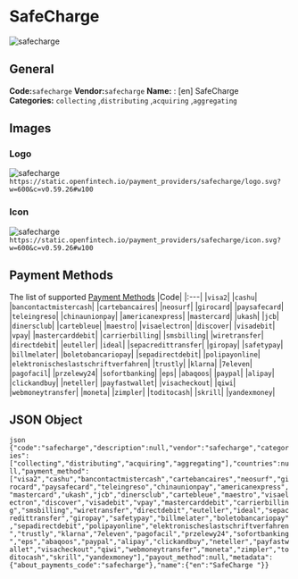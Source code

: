 # SafeCharge  
![safecharge](https://static.openfintech.io/payment_providers/safecharge/logo.svg?w=600&c=v0.59.26#w100) 
## General 
**Code:**`safecharge` 
**Vendor:**`safecharge` 
**Name:** 
:	[en] SafeCharge  
**Categories:** 
`collecting` ,`distributing` ,`acquiring` ,`aggregating` 
## Images 
### Logo 
![safecharge](https://static.openfintech.io/payment_providers/safecharge/logo.svg?w=600&c=v0.59.26#w100) 
``` https://static.openfintech.io/payment_providers/safecharge/logo.svg?w=600&c=v0.59.26#w100 ``` 
### Icon 
![safecharge](https://static.openfintech.io/payment_providers/safecharge/icon.svg?w=600&c=v0.59.26#w100) 
``` https://static.openfintech.io/payment_providers/safecharge/icon.svg?w=600&c=v0.59.26#w100 ``` 
## Payment Methods 
The list of supported [Payment Methods](#) 
|Code| 
|:---| 
|`visa2`| 
|`cashu`| 
|`bancontactmistercash`| 
|`cartebancaires`| 
|`neosurf`| 
|`girocard`| 
|`paysafecard`| 
|`teleingreso`| 
|`chinaunionpay`| 
|`americanexpress`| 
|`mastercard`| 
|`ukash`| 
|`jcb`| 
|`dinersclub`| 
|`cartebleue`| 
|`maestro`| 
|`visaelectron`| 
|`discover`| 
|`visadebit`| 
|`vpay`| 
|`mastercarddebit`| 
|`carrierbilling`| 
|`smsbilling`| 
|`wiretransfer`| 
|`directdebit`| 
|`euteller`| 
|`ideal`| 
|`sepacredittransfer`| 
|`giropay`| 
|`safetypay`| 
|`billmelater`| 
|`boletobancariopay`| 
|`sepadirectdebit`| 
|`polipayonline`| 
|`elektronischeslastschriftverfahren`| 
|`trustly`| 
|`klarna`| 
|`7eleven`| 
|`pagofacil`| 
|`przelewy24`| 
|`sofortbanking`| 
|`eps`| 
|`abaqoos`| 
|`paypal`| 
|`alipay`| 
|`clickandbuy`| 
|`neteller`| 
|`payfastwallet`| 
|`visacheckout`| 
|`qiwi`| 
|`webmoneytransfer`| 
|`moneta`| 
|`zimpler`| 
|`toditocash`| 
|`skrill`| 
|`yandexmoney`| 
 
## JSON Object 
```json {"code":"safecharge","description":null,"vendor":"safecharge","categories":["collecting","distributing","acquiring","aggregating"],"countries":null,"payment_method":["visa2","cashu","bancontactmistercash","cartebancaires","neosurf","girocard","paysafecard","teleingreso","chinaunionpay","americanexpress","mastercard","ukash","jcb","dinersclub","cartebleue","maestro","visaelectron","discover","visadebit","vpay","mastercarddebit","carrierbilling","smsbilling","wiretransfer","directdebit","euteller","ideal","sepacredittransfer","giropay","safetypay","billmelater","boletobancariopay","sepadirectdebit","polipayonline","elektronischeslastschriftverfahren","trustly","klarna","7eleven","pagofacil","przelewy24","sofortbanking","eps","abaqoos","paypal","alipay","clickandbuy","neteller","payfastwallet","visacheckout","qiwi","webmoneytransfer","moneta","zimpler","toditocash","skrill","yandexmoney"],"payout_method":null,"metadata":{"about_payments_code":"safecharge"},"name":{"en":"SafeCharge "}} ``` 
